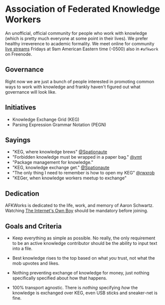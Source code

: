 # Association of Federated Knowledge Workers

An unofficial, official community for people who work with knowledge
(which is pretty much everyone at some point in their lives). We prefer
healthy irreverence to academic formality. We meet online for community
[live streams](https://rwxrob.live) Fridays at 9am American Eastern
time (-0500) also in `#afkwork` on Freenode.

## Governance

Right now we are just a bunch of people interested in promoting common
ways to work with knowledge and frankly haven't figured out what
governance will look like.

## Initiatives

* Knowledge Exchange Grid (KEG)
* Parsing Expression Grammar Notation (PEGN)

## Sayings

* "KEG, where knowledge brews" [\@Spationaute](https://twitch.tv/Spationaute)
* "Forbidden knowledge must be wrapped in a paper bag." [\@vmt](https://twitch.tv/vmt)
* "Package management for knowledge." 
* "KEG, knowledge exchange get." [\@Spationaute](https://twitch.tv/Spationaute) 
* "The only thing I need to remember is how to open my KEG" [\@rwxrob](https://twitch.tv/rwxrob)
* "KEGer, when knowledge workers meetup to exchange"

## Dedication

AFKWorks is dedicated to the life, work, and memory of Aaron Schwartz.
Watching [The Internet's Own
Boy](https://duck.com/lite?kd=-1&kp=-1&q=The+Internet's+Own+Boy) should
be mandatory before joining.

## Goals and Criteria

* Keep everything as simple as possible. No really, the only requirement
  to be an active knowledge contributor should be the ability to input
  text into a file.

* Best knowledge rises to the top based on what *you* trust, not what
  the mob upvotes and likes.

* Nothing preventing exchange of knowledge for money, just nothing
  specifically specified about how that happens.

* 100% transport agnostic. There is *nothing* specifying *how* the knowledge is
  exchanged over KEG, even USB sticks and sneaker-net is fine.
